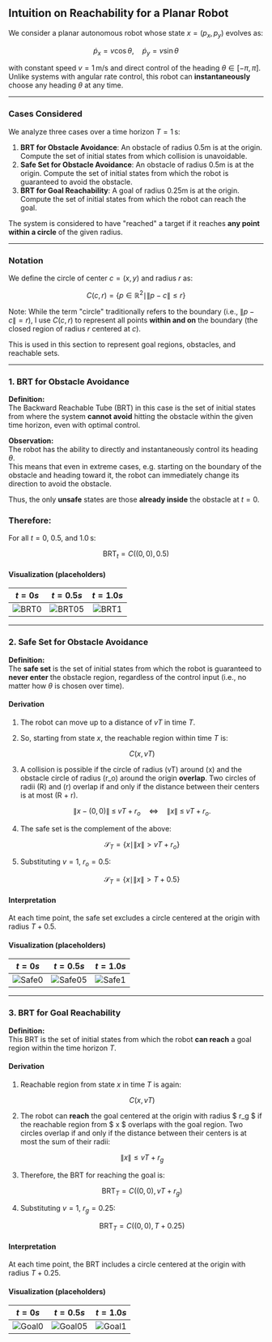 ## Intuition on Reachability for a Planar Robot

We consider a planar autonomous robot whose state $x=(p_x, p_y)$ evolves as:

$$
\dot p_x = v \cos\theta, \quad \dot p_y = v \sin\theta
$$

with constant speed $v = 1$ m/s and direct control of the heading $\theta \in [-\pi, \pi]$. Unlike systems with angular rate control, this robot can **instantaneously** choose any heading $\theta$ at any time.

---

### Cases Considered

We analyze three cases over a time horizon $T = 1$ s:

1. **BRT for Obstacle Avoidance**: An obstacle of radius 0.5m is at the origin. Compute the set of initial states from which collision is unavoidable.
2. **Safe Set for Obstacle Avoidance**: An obstacle of radius 0.5m is at the origin. Compute the set of initial states from which the robot is guaranteed to avoid the obstacle.
3. **BRT for Goal Reachability**: A goal of radius 0.25m is at the origin. Compute the set of initial states from which the robot can reach the goal.


The system is considered to have "reached" a target if it reaches **any point within a circle** of the given radius.

---

### Notation

We define the circle of center $c = (x, y)$ and radius $r$ as:

```math
C(c, r) = \{ p \in \mathbb{R}^2 \mid \|p - c\| \leq r \}
```

Note: While the term "circle" traditionally refers to the boundary (i.e., $\|p - c\| = r$), I use $C(c, r)$ to represent all points **within and on** the boundary (the closed region of radius $r$ centered at $c$). 

This is used in this section to represent goal regions, obstacles, and reachable sets.

---

### 1. BRT for Obstacle Avoidance

**Definition:**  
The Backward Reachable Tube (BRT) in this case is the set of initial states from where the system **cannot avoid** hitting the obstacle within the given time horizon, even with optimal control.

**Observation:**  
The robot has the ability to directly and instantaneously control its heading $\theta$.  
This means that even in extreme cases, e.g. starting on the boundary of the obstacle and heading toward it, the robot can immediately change its direction to avoid the obstacle.  

Thus, the only **unsafe** states are those **already inside** the obstacle at $t=0$.

### Therefore:

For all $t = 0$, $0.5$, and $1.0$ s:

$$
\text{BRT}_{t} = C\left((0, 0),\, 0.5\right)
$$

#### Visualization (placeholders)

| $t = 0s$ | $t = 0.5s$ | $t = 1.0s$ |
|:--------:|:-----------:|:-----------:|
| ![BRT0]() | ![BRT05]()  | ![BRT1]()   |

---

### 2. Safe Set for Obstacle Avoidance

**Definition:**  
The **safe set** is the set of initial states from which the robot is guaranteed to **never enter** the obstacle region, regardless of the control input (i.e., no matter how $\theta$ is chosen over time).

#### Derivation

1. The robot can move up to a distance of $vT$ in time $T$.

2. So, starting from state $x$, the reachable region within time $T$ is:

   $$
   C(x, vT)
   $$

3. A collision is possible if the circle of radius \(vT\) around \(x\) and the obstacle circle of radius \(r_o\) around the origin **overlap**. Two circles of radii \(R\) and \(r\) overlap if and only if the distance between their centers is at most \(R + r\).

   $$
   \|x - (0,0)\| \;\le\; vT + r_o
   \quad\Longleftrightarrow\quad
   \|x\|\;\le\;vT + r_o.
   $$

4. The safe set is the complement of the above:

   $$
   \mathcal{S}_T = \left\{ x \mid \|x\| > vT + r_o \right\}
   $$

5. Substituting $v = 1$, $r_o = 0.5$:

   $$
   \mathcal{S}_T = \left\{ x \mid \|x\| > T + 0.5 \right\}
   $$

#### Interpretation

At each time point, the safe set excludes a circle centered at the origin with radius $T + 0.5$.

#### Visualization (placeholders)

| $t = 0s$ | $t = 0.5s$ | $t = 1.0s$ |
|:--------:|:-----------:|:-----------:|
| ![Safe0]() | ![Safe05]() | ![Safe1]()  |

---

### 3. BRT for Goal Reachability

**Definition:**  
This BRT is the set of initial states from which the robot **can reach** a goal region within the time horizon $T$.

#### Derivation

1. Reachable region from state $x$ in time $T$ is again:

   $$
   C(x, vT)
   $$

2. The robot can **reach** the goal centered at the origin with radius $ r_g $ if the reachable region from $ x $ overlaps with the goal region. Two circles overlap if and only if the distance between their centers is at most the sum of their radii:

   $$
   \|x\| \leq vT + r_g
   $$

4. Therefore, the BRT for reaching the goal is:

   $$
   \text{BRT}_T = C\left((0, 0),\, vT + r_g\right)
   $$

5. Substituting $v = 1$, $r_g = 0.25$:

   $$
   \text{BRT}_T = C\left((0, 0),\, T + 0.25\right)
   $$

#### Interpretation
At each time point, the BRT includes a circle centered at the origin with radius $T + 0.25$.

#### Visualization (placeholders)

| $t = 0s$ | $t = 0.5s$ | $t = 1.0s$ |
|:--------:|:-----------:|:-----------:|
| ![Goal0]() | ![Goal05]() | ![Goal1]()  |
